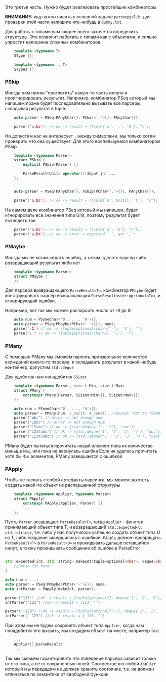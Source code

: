 Это третья часть. Нужно будет реализовать простейшие комбинаторы.

**ВНИМАНИЕ:** код нужно писать в основной задаче `parsecpp/lib`; для проверки этой части напишите что-нибудь в `dummy.txt`.

Для работы с типами вам скорее всего захочется определить структуры. Это позволит работать с типами как с объектами, и сильно упростит написание сложных комбинаторов
```c++
    template <typename T>
    SType {};

    template <typename... T>
    STypes {};
```

### PSkip
Иногда нам нужно "проглотить" какую-то часть инпута и проигнорировать результат.
Например, комбинатор PSeq который мы напишем позже будет последовательно вызывать все парсеры, складывая результат в tuple:
```c++
    auto parser = PSeq(PAnyChar{}, PChar<'.'>{}, PAnyChar{});

    parser('a.bc'); // ok -> result = {tuple{'a', '.', 'b'}, "c"};
```
Но допустим нас не интересует `.` между символами, мы только хотим проверить что она существует. Для этого воспользуемся комбинатором PSkip

```c++
    template <typename Parser>
    struct PSkip {
        explicit PSkip(Parser) {}

        ParseResult<Unit> operator()(Input in) ...
    };


    auto parser = PSeq(PAnyChar{}, PSkip(PChar<'.'>{}), PAnyChar{});

    parser('a.bc'); // ok -> result = {tuple{'a', Unit{}, 'b'}, "c"};
```
На самом деле комбинатор PSeq который мы напишем, будет игнорировать все значения типа Unit, поэтому результат будет выглядеть так:

```c++
    parser('a.bc'); // ok -> result = {tuple{'a', 'b'}, "c"};
    parser('a,bc'); // ok -> error = expected '.', got ',';
```

### PMaybe
Иногда мы не хотим кидать ошибку, а хотим сделать парсер либо возвращающий результат либо нет
```c++
    template <typename Parser>
    struct PMaybe {
    };
```

Для парсера возвращающего `ParseResult<T>`, комбинатор `PMaybe` будет конструировать парсер возвращающий
`ParseResult<std::optional<T>>`, и игнорирующий ошибки.

Например, вот так мы можем распарсить число от -9 до 9:
```c++
    auto num = PSomeChar<'0', ..., '9'>{};
    auto parser = PSeq(PMaybe(PChar<'-'>{}), num);
    parse('-1') // ok -> {tuple{optional<char>{'-'}, '1'}, ""}
    parse('1') // ok -> {tuple{optional<char>{}, '1'}, ""}
```

### PMany
С помощью PMany мы сможем парсить произвольное количество вхождений какого-то парсера, и складывать результат в какой-нибудь контейнер, допустим `std::deque`

Для удобства нам понадобится `SSizet`

```c++
    template <typename Parser, size_t Min, size_t Max>
    struct PMany {
        constexpr PMany(Parser, SSizet<Min>{}, SSizet<Max>{});
    };
```

```c++
    auto num = PSomeChar<'0', ..., '9'>{};
    auto parser = PMany(num, 2_const, 4_const); //accept "00" to "9999"
    parser("abc") // error -> not enough num
    parser("1abc") // error -> not enough num
    parser("12abc") // ok -> {std::deque{'1', '2'}, "abc"};
    parser("1234abc") // ok -> {std::deque{'1', '2', '3', '4'}, "abc"};
    parser("12345abc") // ok -> {std::deque{'1', '2', '3', '4'}, "5abc"};
```
PMany будет пытаться прочитать новый элемент пока их количество меньше `Max`, или пока не вернулась ошибка
Если не удалось прочитать хотя бы `Min` элементов, PMany завершается с ошибкой

### PApply
Чтобы не таскать с собой артефакты парсинга, мы можем захотеть создать какой-то объект из распаршенной структуры
```c++
    template <typename Applier, typename Parser>
    struct PApply{
        constexpr PApply(Applier, Parser) {}
        ...
    };
```
Пусть `Parser` возвращает `ParseResult<T>`, тогда `Applier` - функтор принимающий объект типа T, и возвращающий `std::expected<U, std::string>`, т.е. либо у нас получилось успешно создать объект типа U из T, либо создание завершилось с ошибкой. `PApply` должен превращать `ParseResult<T>` в
`ParseResult<U>` и прокидывать дальше оставшийся инпут, а также прокидывать сообщение об ошибке в ParseError
```c++

std::expected<int, std::string> makeInt(tuple<optional<char>, deque<char>> num) {
    //parse int here
}

auto num = ...;
auto parser = PSeq(PMaybe(PChar<'-'>{}), num);
auto intParser = PApply(makeInt, parser);

parser("123") //ok -> result = {tuple{optional{}, deque{'1', '2', '3'}}, ""}
intParser("123") //ok -> result = {123, ""}

parser("-123") //ok -> result = {tuple{optional{'-'}, deque{'1', '2', '3'}}, ""}
intParser("-123") //ok -> result = {-123, ""}

```


При этом мы не будем сохранять объект типа `Applier`, когда нам понадобится его вызвать, мы создадим объект на месте, например так:
```c++
    ...
    Applier{}(parseResult)
    ...
```
Так мы сможем гарантировать что поведение парсера зависит только от его типа, а не от сохраненных полей. Соотвественно любой `Applier` который мы передадим не должен хранить состояние, т.е. не должен отличаться по семантике от свободной функции
